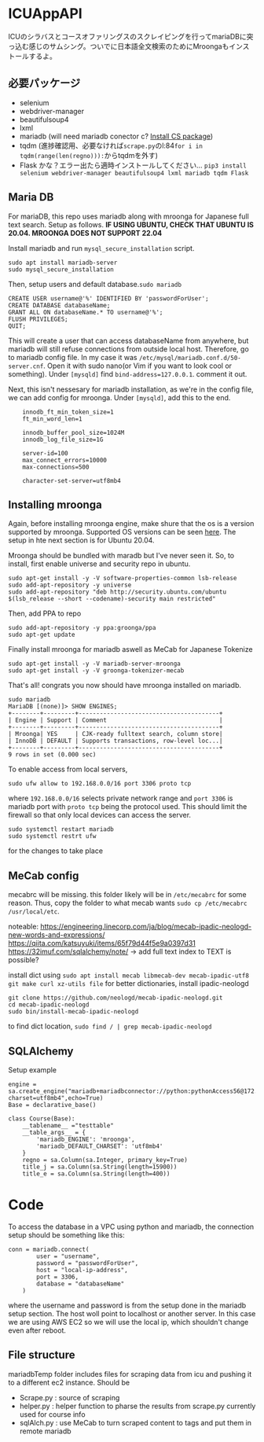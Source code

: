# ICUAppAPI

ICUのシラバスとコースオファリングスのスクレイピングを行ってmariaDBに突っ込む感じのサムシング。ついでに日本語全文検索のためにMroongaもインストールするよ。

## 必要パッケージ
- selenium
- webdriver-manager
- beautifulsoup4
- lxml
- mariadb (will need mariadb conector c? [Install CS package](https://mariadb.com/docs/connect/programming-languages/c/install/))
- tqdm (進捗確認用、必要なければ`scrape.py`のl:84`for i in tqdm(range(len(regno))):`からtqdmを外す)
- Flask
かな？エラー出たら適時インストールしてください…
`pip3 install selenium webdriver-manager beautifulsoup4 lxml mariadb tqdm Flask`

## Maria DB

For mariaDB, this repo uses mariadb along with mroonga for Japanese full text search. Setup as follows. **IF USING UBUNTU, CHECK THAT UBUNTU IS 20.04. MROONGA DOES NOT SUPPORT 22.04**

Install mariadb and run `mysql_secure_installation` script.
```
sudo apt install mariadb-server
sudo mysql_secure_installation
```

Then, setup users and default database.`sudo mariadb`
```
CREATE USER username@'%' IDENTIFIED BY 'passwordForUser';
CREATE DATABASE databaseName;
GRANT ALL ON databaseName.* TO username@'%';
FLUSH PRIVILEGES;
QUIT;
```

This will create a user that can access databaseName from anywhere, but mariadb will still refuse connections from outside local host. Therefore, go to mariadb config file. In my case it was `/etc/mysql/mariadb.conf.d/50-server.cnf`. Open it with sudo nano(or Vim if you want to look cool or something). Under `[mysqld]` find `bind-address=127.0.0.1`. comment it out. 

Next, this isn't nessesary for mariadb installation, as we're in the config file, we can add config for mroonga. Under `[mysqld]`, add this to the end.
```
    innodb_ft_min_token_size=1
    ft_min_word_len=1

    innodb_buffer_pool_size=1024M
    innodb_log_file_size=1G

    server-id=100
    max_connect_errors=10000
    max-connections=500

    character-set-server=utf8mb4
```

## Installing mroonga

Again, before installing mroonga engine, make shure that the os is a version supported by mroonga. Supported OS versions can be seen [here](https://mroonga.org/docs/install.html). The setup in hte next section is for Ubuntu 20.04.

Mroonga should be bundled with maradb but I've never seen it. So, to install, first enable universe and security repo in ubuntu.
```
sudo apt-get install -y -V software-properties-common lsb-release
sudo add-apt-repository -y universe
sudo add-apt-repository "deb http://security.ubuntu.com/ubuntu $(lsb_release --short --codename)-security main restricted"
```
Then, add PPA to repo
```
sudo add-apt-repository -y ppa:groonga/ppa
sudo apt-get update
```
Finally install mroonga for mariadb aswell as MeCab for Japanese Tokenize
```
sudo apt-get install -y -V mariadb-server-mroonga
sudo apt-get install -y -V groonga-tokenizer-mecab
```
That's all! congrats you now should have mroonga installed on mariadb.
```
sudo mariadb
MariaDB [(none)]> SHOW ENGINES;
+--------+---------+----------------------------------------+
| Engine | Support | Comment                                | 
+--------+---------+----------------------------------------+
| Mroonga| YES     | CJK-ready fulltext search, column store|
| InnoDB | DEFAULT | Supports transactions, row-level loc...|
+--------+---------+----------------------------------------+
9 rows in set (0.000 sec)
```

To enable access from local servers, 
```
sudo ufw allow to 192.168.0.0/16 port 3306 proto tcp     
```
where `192.168.0.0/16` selects private network range and `port 3306` is mariadb port with `proto tcp` being the protocol used. This should limit the firewall so that only local devices can access the server.

```
sudo systemctl restart mariadb
sudo systemctl restrt ufw
```
for the changes to take place



## MeCab config

mecabrc will be missing. this folder likely will be in `/etc/mecabrc` for some reason. Thus, copy the folder to what mecab wants `sudo cp /etc/mecabrc /usr/local/etc`.


noteable: https://engineering.linecorp.com/ja/blog/mecab-ipadic-neologd-new-words-and-expressions/
https://qiita.com/katsuyuki/items/65f79d44f5e9a0397d31
https://32imuf.com/sqlalchemy/note/  -> add full text index to TEXT is possible?

install dict using `sudo apt install mecab libmecab-dev mecab-ipadic-utf8 git make curl xz-utils file`
for better dictionaries, install ipadic-neologd 
```
git clone https://github.com/neologd/mecab-ipadic-neologd.git
cd mecab-ipadic-neologd
sudo bin/install-mecab-ipadic-neologd
```
to find dict location, `sudo find / | grep mecab-ipadic-neologd`
## SQLAlchemy

Setup example
```
engine = sa.create_engine("mariadb+mariadbconnector://python:pythonAccess56@172.31.54.136:3306/syllabusdb?charset=utf8mb4",echo=True)
Base = declarative_base()

class Course(Base):
    __tablename__ ="testtable"
    __table_args__ = {
        'mariadb_ENGINE': 'mroonga',
        'mariadb_DEFAULT_CHARSET': 'utf8mb4'
    }
    regno = sa.Column(sa.Integer, primary_key=True)
    title_j = sa.Column(sa.String(length=15900))
    title_e = sa.Column(sa.String(length=400))
```


# Code

To access the database in a VPC using python and mariadb, the connection setup should be something like this:
```
conn = mariadb.connect(
        user = "username",
        password = "passwordForUser",
        host = "local-ip-address",
        port = 3306,
        database = "databaseName"
    )
```
where the username and password is from the setup done in the mariadb setup section. The host woll point to localhost or another server. In this case we are using AWS EC2 so we will use the local ip, which shouldn't change even after reboot.


## File structure

mariadbTemp folder includes files for scraping data from icu and pushing it to a different ec2 instance.
Should be 
- Scrape.py : source of scraping
- helper.py : helper function to pharse the results from scrape.py currently used for course info
- sqlAlch.py : use MeCab to turn scraped content to tags and put them in remote mariadb